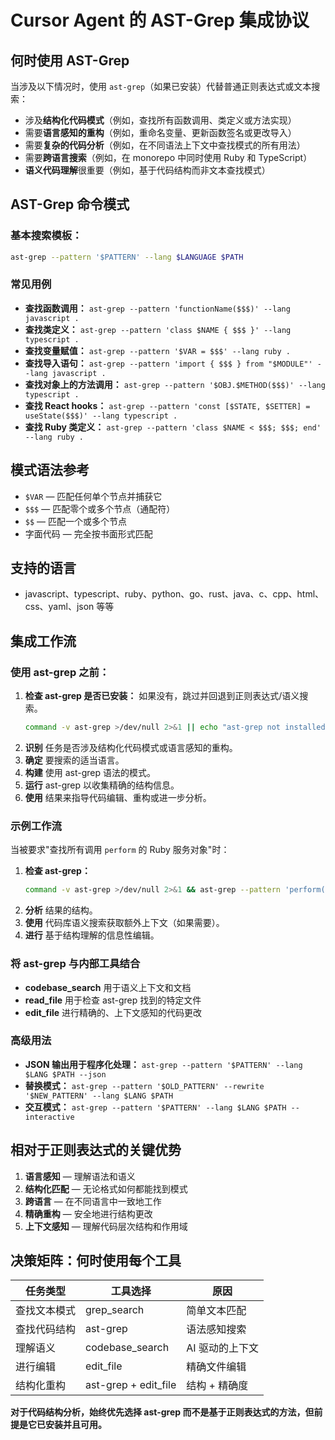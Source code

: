 # Cursor Agent 的 AST-Grep 集成协议

## 何时使用 AST-Grep

当涉及以下情况时，使用 `ast-grep`（如果已安装）代替普通正则表达式或文本搜索：

- 涉及**结构化代码模式**（例如，查找所有函数调用、类定义或方法实现）
- 需要**语言感知的重构**（例如，重命名变量、更新函数签名或更改导入）
- 需要**复杂的代码分析**（例如，在不同语法上下文中查找模式的所有用法）
- 需要**跨语言搜索**（例如，在 monorepo 中同时使用 Ruby 和 TypeScript）
- **语义代码理解**很重要（例如，基于代码结构而非文本查找模式）

## AST-Grep 命令模式

### 基本搜索模板：
```sh
ast-grep --pattern '$PATTERN' --lang $LANGUAGE $PATH
```

### 常见用例

- **查找函数调用：**
  `ast-grep --pattern 'functionName($$$)' --lang javascript .`
- **查找类定义：**
  `ast-grep --pattern 'class $NAME { $$$ }' --lang typescript .`
- **查找变量赋值：**
  `ast-grep --pattern '$VAR = $$$' --lang ruby .`
- **查找导入语句：**
  `ast-grep --pattern 'import { $$$ } from "$MODULE"' --lang javascript .`
- **查找对象上的方法调用：**
  `ast-grep --pattern '$OBJ.$METHOD($$$)' --lang typescript .`
- **查找 React hooks：**
  `ast-grep --pattern 'const [$STATE, $SETTER] = useState($$$)' --lang typescript .`
- **查找 Ruby 类定义：**
  `ast-grep --pattern 'class $NAME < $$$; $$$; end' --lang ruby .`

## 模式语法参考

- `$VAR` — 匹配任何单个节点并捕获它
- `$$$` — 匹配零个或多个节点（通配符）
- `$$` — 匹配一个或多个节点
- 字面代码 — 完全按书面形式匹配

## 支持的语言

- javascript、typescript、ruby、python、go、rust、java、c、cpp、html、css、yaml、json 等等

## 集成工作流

### 使用 ast-grep 之前：
1. **检查 ast-grep 是否已安装：**
   如果没有，跳过并回退到正则表达式/语义搜索。
   ```sh
   command -v ast-grep >/dev/null 2>&1 || echo "ast-grep not installed, skipping AST search"
   ```
2. **识别** 任务是否涉及结构化代码模式或语言感知的重构。
3. **确定** 要搜索的适当语言。
4. **构建** 使用 ast-grep 语法的模式。
5. **运行** ast-grep 以收集精确的结构信息。
6. **使用** 结果来指导代码编辑、重构或进一步分析。

### 示例工作流

当被要求"查找所有调用 `perform` 的 Ruby 服务对象"时：

1. **检查 ast-grep：**
   ```sh
   command -v ast-grep >/dev/null 2>&1 && ast-grep --pattern 'perform($$$)' --lang ruby app/services/
   ```
2. **分析** 结果的结构。
3. **使用** 代码库语义搜索获取额外上下文（如果需要）。
4. **进行** 基于结构理解的信息性编辑。

### 将 ast-grep 与内部工具结合

- **codebase_search** 用于语义上下文和文档
- **read_file** 用于检查 ast-grep 找到的特定文件
- **edit_file** 进行精确的、上下文感知的代码更改

### 高级用法
- **JSON 输出用于程序化处理：**
  `ast-grep --pattern '$PATTERN' --lang $LANG $PATH --json`
- **替换模式：**
  `ast-grep --pattern '$OLD_PATTERN' --rewrite '$NEW_PATTERN' --lang $LANG $PATH`
- **交互模式：**
  `ast-grep --pattern '$PATTERN' --lang $LANG $PATH --interactive`

## 相对于正则表达式的关键优势

1. **语言感知** — 理解语法和语义
2. **结构化匹配** — 无论格式如何都能找到模式
3. **跨语言** — 在不同语言中一致地工作
4. **精确重构** — 安全地进行结构更改
5. **上下文感知** — 理解代码层次结构和作用域

## 决策矩阵：何时使用每个工具

| 任务类型                 | 工具选择             | 原因                          |
|--------------------------|----------------------|-------------------------------|
| 查找文本模式             | grep_search          | 简单文本匹配                  |
| 查找代码结构             | ast-grep             | 语法感知搜索                  |
| 理解语义                 | codebase_search      | AI 驱动的上下文               |
| 进行编辑                 | edit_file            | 精确文件编辑                  |
| 结构化重构               | ast-grep + edit_file | 结构 + 精确度                 |

**对于代码结构分析，始终优先选择 ast-grep 而不是基于正则表达式的方法，但前提是它已安装并且可用。**

